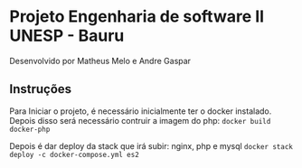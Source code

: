 # Projeto Engenharia de software II UNESP - Bauru

Desenvolvido por Matheus Melo e Andre Gaspar

## Instruções
Para Iniciar o projeto, é necessário inicialmente ter o docker instalado.
Depois disso será necessário contruir a imagem do php:
`docker build docker-php`

Depois é dar deploy da stack que irá subir: nginx, php e mysql
`docker stack deploy -c docker-compose.yml es2`
